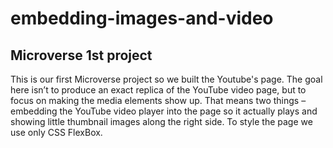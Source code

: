 # embedding-images-and-video
## Microverse 1st project
This is our first Microverse project so we built the Youtube's page.
The goal here isn’t to produce an exact replica of the YouTube video page, but to focus on making the media elements show up. That means two things – embedding the YouTube video player into the page so it actually plays and showing little thumbnail images along the right side. To style the page we use only CSS FlexBox.
